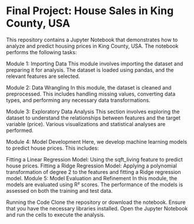 # Final Project: House Sales in King County, USA

This repository contains a Jupyter Notebook that demonstrates how to analyze and predict housing prices in King County, USA. The notebook performs the following tasks:

Module 1: Importing Data
This module involves importing the dataset and preparing it for analysis. The dataset is loaded using pandas, and the relevant features are selected.

Module 2: Data Wrangling
In this module, the dataset is cleaned and preprocessed. This includes handling missing values, converting data types, and performing any necessary data transformations.

Module 3: Exploratory Data Analysis
This section involves exploring the dataset to understand the relationships between features and the target variable (price). Various visualizations and statistical analyses are performed.

Module 4: Model Development
Here, we develop machine learning models to predict house prices. This includes:

Fitting a Linear Regression Model: Using the sqft_living feature to predict house prices.
Fitting a Ridge Regression Model: Applying a polynomial transformation of degree 2 to the features and fitting a Ridge regression model.
Module 5: Model Evaluation and Refinement
In this module, the models are evaluated using R² scores. The performance of the models is assessed on both the training and test data.

Running the Code
Clone the repository or download the notebook.
Ensure that you have the necessary libraries installed.
Open the Jupyter Notebook and run the cells to execute the analysis.
